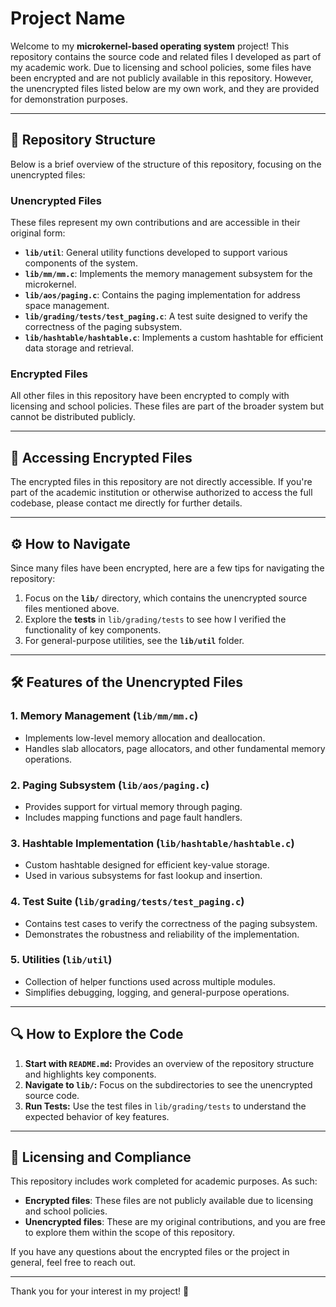 # Project Name

Welcome to my **microkernel-based operating system** project! This repository contains the source code and related files I developed as part of my academic work. Due to licensing and school policies, some files have been encrypted and are not publicly available in this repository. However, the unencrypted files listed below are my own work, and they are provided for demonstration purposes.

---

## 📂 Repository Structure

Below is a brief overview of the structure of this repository, focusing on the unencrypted files:

### **Unencrypted Files**
These files represent my own contributions and are accessible in their original form:
- **`lib/util`**: General utility functions developed to support various components of the system.
- **`lib/mm/mm.c`**: Implements the memory management subsystem for the microkernel.
- **`lib/aos/paging.c`**: Contains the paging implementation for address space management.
- **`lib/grading/tests/test_paging.c`**: A test suite designed to verify the correctness of the paging subsystem.
- **`lib/hashtable/hashtable.c`**: Implements a custom hashtable for efficient data storage and retrieval.

### **Encrypted Files**
All other files in this repository have been encrypted to comply with licensing and school policies. These files are part of the broader system but cannot be distributed publicly.

---

## 🔑 Accessing Encrypted Files

The encrypted files in this repository are not directly accessible. If you're part of the academic institution or otherwise authorized to access the full codebase, please contact me directly for further details.

---

## ⚙️ How to Navigate

Since many files have been encrypted, here are a few tips for navigating the repository:
1. Focus on the **`lib/`** directory, which contains the unencrypted source files mentioned above.
2. Explore the **tests** in `lib/grading/tests` to see how I verified the functionality of key components.
3. For general-purpose utilities, see the **`lib/util`** folder.

---

## 🛠️ Features of the Unencrypted Files

### **1. Memory Management (`lib/mm/mm.c`)**
- Implements low-level memory allocation and deallocation.
- Handles slab allocators, page allocators, and other fundamental memory operations.

### **2. Paging Subsystem (`lib/aos/paging.c`)**
- Provides support for virtual memory through paging.
- Includes mapping functions and page fault handlers.

### **3. Hashtable Implementation (`lib/hashtable/hashtable.c`)**
- Custom hashtable designed for efficient key-value storage.
- Used in various subsystems for fast lookup and insertion.

### **4. Test Suite (`lib/grading/tests/test_paging.c`)**
- Contains test cases to verify the correctness of the paging subsystem.
- Demonstrates the robustness and reliability of the implementation.

### **5. Utilities (`lib/util`)**
- Collection of helper functions used across multiple modules.
- Simplifies debugging, logging, and general-purpose operations.

---

## 🔍 How to Explore the Code
1. **Start with `README.md`:** Provides an overview of the repository structure and highlights key components.
2. **Navigate to `lib/`:** Focus on the subdirectories to see the unencrypted source code.
3. **Run Tests:** Use the test files in `lib/grading/tests` to understand the expected behavior of key features.

---

## 📝 Licensing and Compliance

This repository includes work completed for academic purposes. As such:
- **Encrypted files**: These files are not publicly available due to licensing and school policies.
- **Unencrypted files**: These are my original contributions, and you are free to explore them within the scope of this repository.

If you have any questions about the encrypted files or the project in general, feel free to reach out.

---

Thank you for your interest in my project! 🚀
